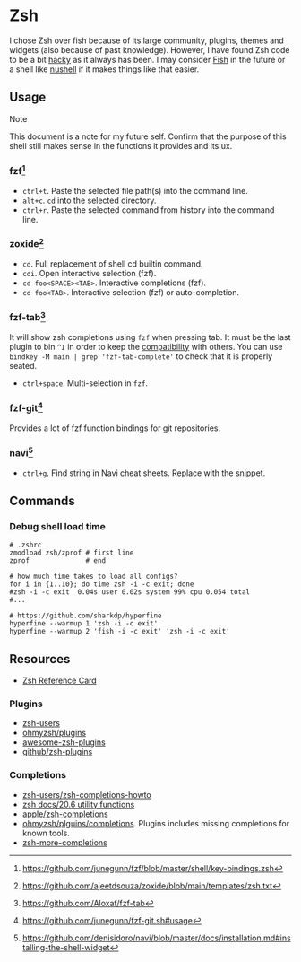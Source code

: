 # Zsh

I chose Zsh over fish because of its large community, plugins, themes and
widgets (also because of past knowledge). However, I have found Zsh code to be a
bit
[hacky](https://github.com/zdharma-continuum/zinit/blob/d05a5301150909d8b386ebb974e1d1634740d65d/zinit.zsh#L1749-L1751)
as it always has been. I may consider [Fish](https://fishshell.com) in the
future or a shell like  [nushell](https://github.com/nushell/nushell) if it
makes things like that easier.

## Usage

> [!NOTE]
> This document is a note for my future self. Confirm that the purpose of this
> shell still makes sense in the functions it provides and its ux.

### fzf[^1]

- `ctrl+t`. Paste the selected file path(s) into the command line.
- `alt+c`. `cd` into the selected directory.
- `ctrl+r`. Paste the selected command from history into the command line.

### zoxide[^2]

- `cd`. Full replacement of shell cd builtin command.
- `cdi`. Open interactive selection (fzf).
- `cd foo<SPACE><TAB>`. Interactive completions (fzf).
- `cd foo<TAB>`. Interactive selection (fzf) or auto-completion.

### fzf-tab[^3]

It will show zsh completions using `fzf` when pressing tab. It must be the last
plugin to bin `^I` in order to keep the
[compatibility](https://github.com/Aloxaf/fzf-tab/#compatibility-with-other-plugins)
with others. You can use `bindkey -M main | grep 'fzf-tab-complete'` to check that it is properly seated.

- `ctrl+space`. Multi-selection in `fzf`.

### fzf-git[^4]

Provides a lot of fzf function bindings for git repositories. 

### navi[^5]

- `ctrl+g`. Find string in Navi cheat sheets. Replace with the snippet.

## Commands

### Debug shell load time

```shell
# .zshrc
zmodload zsh/zprof # first line
zprof              # end
```

```shell
# how much time takes to load all configs?
for i in {1..10}; do time zsh -i -c exit; done
#zsh -i -c exit  0.04s user 0.02s system 99% cpu 0.054 total
#...
```

```shell
# https://github.com/sharkdp/hyperfine
hyperfine --warmup 1 'zsh -i -c exit'
hyperfine --warmup 2 'fish -i -c exit' 'zsh -i -c exit'
```

## Resources

- [Zsh Reference Card](https://www.bash2zsh.com/zsh_refcard/refcard.pdf)

### Plugins

- [zsh-users](https://github.com/zsh-users)
- [ohmyzsh/plugins](https://github.com/ohmyzsh/ohmyzsh/wiki/Plugins)
- [awesome-zsh-plugins](https://github.com/unixorn/awesome-zsh-plugins)
- [github/zsh-plugins](https://github.com/topics/zsh-plugins)

### Completions

- [zsh-users/zsh-completions-howto](https://github.com/zsh-users/zsh-completions/blob/master/zsh-completions-howto.org)
- [zsh docs/20.6 utility functions](https://zsh.sourceforge.io/Doc/Release/Completion-System.html#Completion-Functions)
- [apple/zsh-completions](https://github.com/apple-oss-distributions/zsh/tree/main/zsh/Completion)
- [ohmyzsh/plguins/completions](https://github.com/ohmyzsh/ohmyzsh/wiki/Plugins). Plugins includes missing completions for known tools.
- [zsh-more-completions](https://github.com/MenkeTechnologies/zsh-more-completions)

[^1]: https://github.com/junegunn/fzf/blob/master/shell/key-bindings.zsh
[^2]: https://github.com/ajeetdsouza/zoxide/blob/main/templates/zsh.txt
[^3]: https://github.com/Aloxaf/fzf-tab
[^4]: https://github.com/junegunn/fzf-git.sh#usage
[^5]: https://github.com/denisidoro/navi/blob/master/docs/installation.md#installing-the-shell-widget
